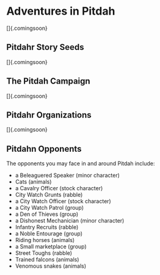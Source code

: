 # Adventures in Pitdah

[]{.comingsoon}

## Pitdahr Story Seeds

[]{.comingsoon}

## The Pitdah Campaign

[]{.comingsoon}

## Pitdahr Organizations

[]{.comingsoon}

## Pitdahn Opponents

The opponents you may face in and around Pitdah include:

  - a Beleaguered Speaker (minor character)
  - Cats (animals)
  - a Cavalry Officer (stock character)
  - City Watch Grunts (rabble)
  - a City Watch Officer (stock character)
  - a City Watch Patrol (group)
  - a Den of Thieves (group)
  - a Dishonest Mechanician (minor character)
  - Infantry Recruits (rabble)
  - a Noble Entourage (group)
  - Riding horses (animals)
  - a Small marketplace (group)
  - Street Toughs (rabble)
  - Trained falcons (animals)
  - Venomous snakes (animals)
